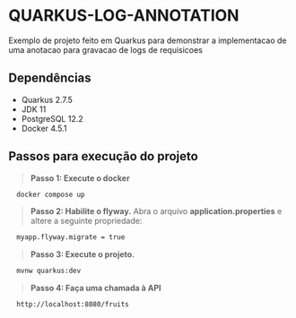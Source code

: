 # QUARKUS-LOG-ANNOTATION

Exemplo de projeto feito em Quarkus para demonstrar a implementacao de uma anotacao para gravacao de logs de requisicoes

## Dependências
- Quarkus 2.7.5
- JDK 11
- PostgreSQL 12.2
- Docker 4.5.1

## Passos para execução do projeto

> **Passo 1: Execute o docker**
```bash
  docker compose up
```

> **Passo 2: Habilite o flyway.** 
Abra o arquivo **application.properties** e altere a seguinte propriedade:
```bash
  myapp.flyway.migrate = true
```

> **Passo 3: Execute o projeto.** 
```bash
  mvnw quarkus:dev
```

> **Passo 4: Faça uma chamada à API**
```bash
  http://localhost:8080/fruits
```
